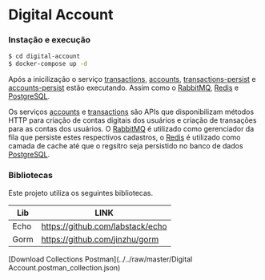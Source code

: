 # Digital Account


### Instação e execução

```sh
$ cd digital-account
$ docker-compose up -d
```

Após a inicilização o serviço [transactions](https://github.com/dalmarcogd/digital-account/tree/master/transactions), [accounts](https://github.com/dalmarcogd/digital-account/tree/master/accounts), [transactions-persist](https://github.com/dalmarcogd/digital-account/tree/master/transactions-persist) e [accounts-persist](https://github.com/dalmarcogd/digital-account/tree/master/accounts-persist) estão executando. Assim como o [RabbitMQ](https://www.rabbitmq.com/), [Redis](https://redis.io/) e [PostgreSQL](https://www.postgresql.org/).

Os serviços [accounts](https://github.com/dalmarcogd/digital-account/tree/master/accounts) e [transactions](https://github.com/dalmarcogd/digital-account/tree/master/transactions) são APIs que disponibilizam métodos HTTP para criação de contas digitais dos usuários e criação de transações para as contas dos usuários. O [RabbitMQ](https://www.rabbitmq.com/) é utilizado como gerenciador da fila que persiste estes respectivos cadastros, o [Redis](https://redis.io/) é utilizado como camada de cache até que o regsitro seja persistido no banco de dados [PostgreSQL](https://www.postgresql.org/).

### Bibliotecas

Este projeto utiliza os seguintes bibliotecas.

| Lib | LINK |
| ------ | ------ |
| Echo | https://github.com/labstack/echo |
| Gorm | https://github.com/jinzhu/gorm |


[Download Collections Postman](../../raw/master/Digital Account.postman_collection.json)